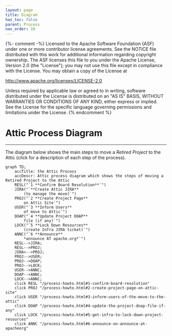 ```yaml
---
layout: page
title: Diagram
has_toc: false
parent: Process
nav_order: 10
---
```

{%- comment -%}
Licensed to the Apache Software Foundation (ASF) under one or more
contributor license agreements.  See the NOTICE file distributed with
this work for additional information regarding copyright ownership.
The ASF licenses this file to you under the Apache License, Version 2.0
(the "License"); you may not use this file except in compliance with
the License.  You may obtain a copy of the License at

http://www.apache.org/licenses/LICENSE-2.0

Unless required by applicable law or agreed to in writing, software
distributed under the License is distributed on an "AS IS" BASIS,
WITHOUT WARRANTIES OR CONDITIONS OF ANY KIND, either express or implied.
See the License for the specific language governing permissions and
limitations under the License.
{% endcomment %}

# Attic Process Diagram
***
The diagram below shows the main steps to move a *Retired Project* to the Attic
(click for a description of each step of the process).

```mermaid
graph TD;
    accTitle: the Attic Process
    accDescr: Attic process diagram which shows the steps of moving a Retired Project to the Attic
    RESL("`1 **Confirm Board Resolution**`")
    JIRA("`**Create Attic JIRA**
        (to manage the move)`")
    PROJ("`2 **Create Project Page**
        on Attic Site`")
    USER("`3 **Inform Users**
        of move to Attic`")
    DOAP("`4 **Update Project DOAP**
        file (if any)`")
    LOCK("`5 **Lock Down Resources**
        (create Infra JIRA ticket)`")
    ANNC("`6 **Announce**
        *announce AT apache.org*`")
    RESL-->JIRA;
    RESL-->PROJ;
    JIRA<-->PROJ;
    PROJ-->USER;
    PROJ-->DOAP;
    PROJ-->LOCK;
    USER-->ANNC;
    DOAP-->ANNC;
    LOCK-->ANNC;
    click RESL "/process-howto.html#1-confirm-board-resolution"
    click PROJ "/process-howto.html#2-create-project-page-on-attic-site"
    click USER "/process-howto.html#3-inform-users-of-the-move-to-the-attic"
    click DOAP "/process-howto.html#4-update-the-project-doap-file-if-any"
    click LOCK "/process-howto.html#5-get-infra-to-lock-down-project-resources"
    click ANNC "/process-howto.html#6-announce-on-announce-at-apacheorg"
```
